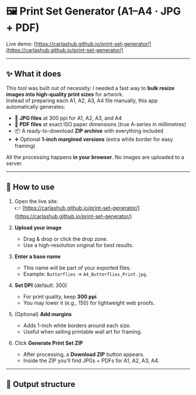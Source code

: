 # 🖼️ Print Set Generator (A1–A4 · JPG + PDF)

Live demo: [https://carlashub.github.io/print-set-generator/](https://carlashub.github.io/print-set-generator/)

---

## ✨ What it does
This tool was built out of necessity: I needed a fast way to **bulk resize images into high-quality print sizes** for artwork.  
Instead of preparing each A1, A2, A3, A4 file manually, this app automatically generates:

- 📸 **JPG files** at 300 ppi for A1, A2, A3, and A4  
- 📄 **PDF files** at exact ISO paper dimensions (true A-series in millimetres)  
- 📦 A ready-to-download **ZIP archive** with everything included  
- ➕ Optional **1-inch margined versions** (extra white border for easy framing)

All the processing happens **in your browser**. No images are uploaded to a server.  

---

## 🚀 How to use
1. Open the live site:  
   👉 [https://carlashub.github.io/print-set-generator/](https://carlashub.github.io/print-set-generator/)

2. **Upload your image**  
   - Drag & drop or click the drop zone.  
   - Use a high-resolution original for best results.

3. **Enter a base name**  
   - This name will be part of your exported files.  
   - Example: `Butterflies` → `A4_Butterflies_Print.jpg`.

4. **Set DPI** (default: 300)  
   - For print quality, keep **300 ppi**.  
   - You may lower it (e.g., 150) for lightweight web proofs.

5. (Optional) **Add margins**  
   - Adds 1-inch white borders around each size.  
   - Useful when selling printable wall art for framing.

6. Click **Generate Print Set ZIP**  
   - After processing, a **Download ZIP** button appears.  
   - Inside the ZIP you’ll find JPGs + PDFs for A1, A2, A3, A4.

---

## 📂 Output structure
